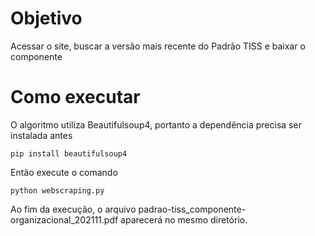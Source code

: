 # Objetivo
 Acessar o site, buscar a versão mais recente do Padrão TISS e baixar o componente
 
# Como executar
 O algoritmo utiliza Beautifulsoup4, portanto a dependência precisa ser instalada antes
 
 ```
 pip install beautifulsoup4
 ```
Então execute o comando 
 ```
 python webscraping.py
 ```
 Ao fim da execução, o arquivo padrao-tiss_componente-organizacional_202111.pdf aparecerá no mesmo diretório.
 
  
